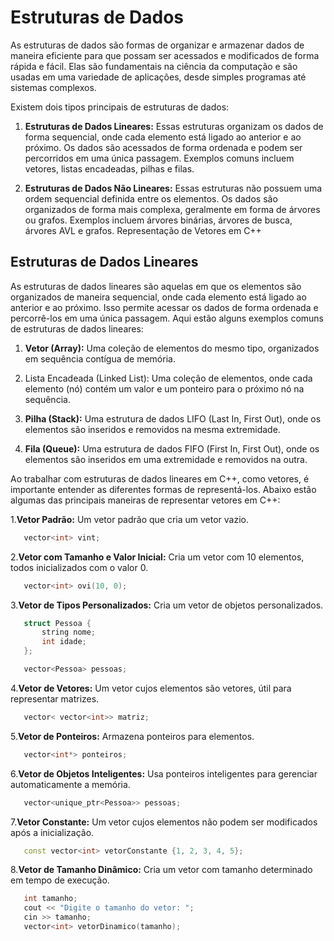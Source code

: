 # Estruturas de Dados

As estruturas de dados são formas de organizar e armazenar dados de maneira eficiente para que possam ser acessados e modificados de forma rápida e fácil. Elas são fundamentais na ciência da computação e são usadas em uma variedade de aplicações, desde simples programas até sistemas complexos.

Existem dois tipos principais de estruturas de dados:

1. **Estruturas de Dados Lineares:** Essas estruturas organizam os dados de forma sequencial, onde cada elemento está ligado ao anterior e ao próximo. Os dados são acessados de forma ordenada e podem ser percorridos em uma única passagem. Exemplos comuns incluem vetores, listas encadeadas, pilhas e filas.

2. **Estruturas de Dados Não Lineares:** Essas estruturas não possuem uma ordem sequencial definida entre os elementos. Os dados são organizados de forma mais complexa, geralmente em forma de árvores ou grafos. Exemplos incluem árvores binárias, árvores de busca, árvores AVL e grafos.
Representação de Vetores em C++

## Estruturas de Dados Lineares

As estruturas de dados lineares são aquelas em que os elementos são organizados de maneira sequencial, onde cada elemento está ligado ao anterior e ao próximo. Isso permite acessar os dados de forma ordenada e percorrê-los em uma única passagem. Aqui estão alguns exemplos comuns de estruturas de dados lineares:

1. **Vetor (Array):** Uma coleção de elementos do mesmo tipo, organizados em sequência contígua de memória.

2. Lista Encadeada (Linked List): Uma coleção de elementos, onde cada elemento (nó) contém um valor e um ponteiro para o próximo nó na sequência.

3. **Pilha (Stack):** Uma estrutura de dados LIFO (Last In, First Out), onde os elementos são inseridos e removidos na mesma extremidade.

4. **Fila (Queue):** Uma estrutura de dados FIFO (First In, First Out), onde os elementos são inseridos em uma extremidade e removidos na outra.

Ao trabalhar com estruturas de dados lineares em C++, como vetores, é importante entender as diferentes formas de representá-los. Abaixo estão algumas das principais maneiras de representar vetores em C++:

1.**Vetor Padrão:** Um vetor padrão que cria um vetor vazio.

```cpp
   vector<int> vint;
```

2.**Vetor com Tamanho e Valor Inicial:** Cria um vetor com 10 elementos, todos inicializados com o valor 0.

```cpp
   vector<int> ovi(10, 0);
```

3.**Vetor de Tipos Personalizados:** Cria um vetor de objetos personalizados.

```cpp
   struct Pessoa {
       string nome;
       int idade;
   };

   vector<Pessoa> pessoas;
```

4.**Vetor de Vetores:** Um vetor cujos elementos são vetores, útil para representar matrizes.

```cpp
   vector< vector<int>> matriz;
```

5.**Vetor de Ponteiros:** Armazena ponteiros para elementos.

```cpp
   vector<int*> ponteiros;
```

6.**Vetor de Objetos Inteligentes:** Usa ponteiros inteligentes para gerenciar automaticamente a memória.

```cpp
   vector<unique_ptr<Pessoa>> pessoas;
```

7.**Vetor Constante:** Um vetor cujos elementos não podem ser modificados após a inicialização.

```cpp
   const vector<int> vetorConstante {1, 2, 3, 4, 5};
```

8.**Vetor de Tamanho Dinâmico:** Cria um vetor com tamanho determinado em tempo de execução.

```cpp
   int tamanho;
   cout << "Digite o tamanho do vetor: ";
   cin >> tamanho;
   vector<int> vetorDinamico(tamanho);
```
